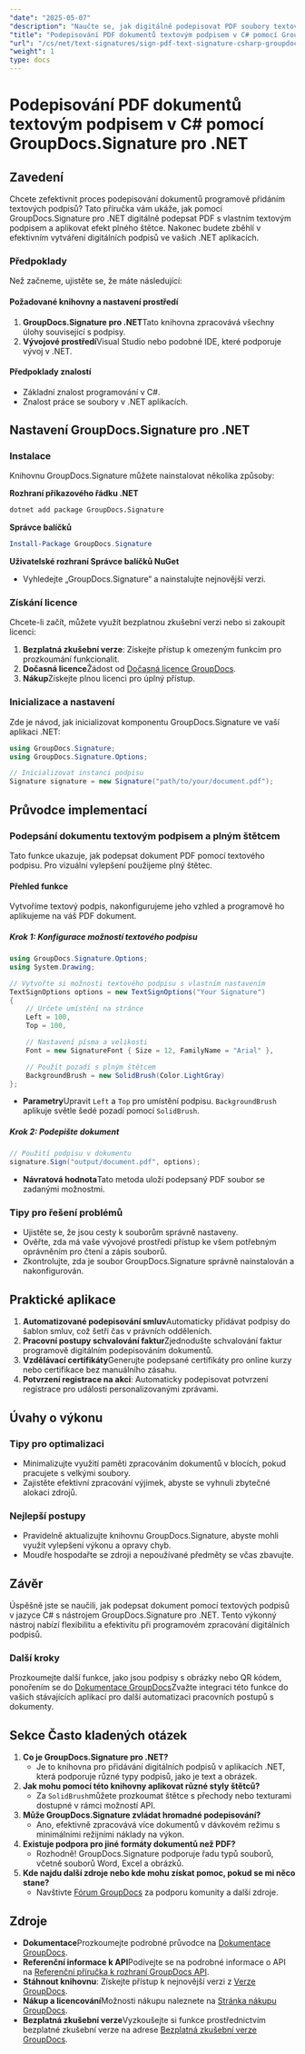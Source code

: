 ```yaml
---
"date": "2025-05-07"
"description": "Naučte se, jak digitálně podepisovat PDF soubory textovými podpisy pomocí GroupDocs.Signature pro .NET. Automatizujte proces podepisování dokumentů efektivně."
"title": "Podepisování PDF dokumentů textovým podpisem v C# pomocí GroupDocs.Signature pro .NET"
"url": "/cs/net/text-signatures/sign-pdf-text-signature-csharp-groupdocs/"
"weight": 1
type: docs
---
```

# Podepisování PDF dokumentů textovým podpisem v C# pomocí GroupDocs.Signature pro .NET

## Zavedení

Chcete zefektivnit proces podepisování dokumentů programově přidáním textových podpisů? Tato příručka vám ukáže, jak pomocí GroupDocs.Signature pro .NET digitálně podepsat PDF s vlastním textovým podpisem a aplikovat efekt plného štětce. Nakonec budete zběhlí v efektivním vytváření digitálních podpisů ve vašich .NET aplikacích.

### Předpoklady
Než začneme, ujistěte se, že máte následující:

#### Požadované knihovny a nastavení prostředí
1. **GroupDocs.Signature pro .NET**Tato knihovna zpracovává všechny úlohy související s podpisy.
2. **Vývojové prostředí**Visual Studio nebo podobné IDE, které podporuje vývoj v .NET.

#### Předpoklady znalostí
- Základní znalost programování v C#.
- Znalost práce se soubory v .NET aplikacích.

## Nastavení GroupDocs.Signature pro .NET

### Instalace
Knihovnu GroupDocs.Signature můžete nainstalovat několika způsoby:

**Rozhraní příkazového řádku .NET**
```bash
dotnet add package GroupDocs.Signature
```

**Správce balíčků**
```powershell
Install-Package GroupDocs.Signature
```

**Uživatelské rozhraní Správce balíčků NuGet**
- Vyhledejte „GroupDocs.Signature“ a nainstalujte nejnovější verzi.

### Získání licence
Chcete-li začít, můžete využít bezplatnou zkušební verzi nebo si zakoupit licenci:
1. **Bezplatná zkušební verze**: Získejte přístup k omezeným funkcím pro prozkoumání funkcionalit.
2. **Dočasná licence**Žádost od [Dočasná licence GroupDocs](https://purchase.groupdocs.com/temporary-license/).
3. **Nákup**Získejte plnou licenci pro úplný přístup.

### Inicializace a nastavení
Zde je návod, jak inicializovat komponentu GroupDocs.Signature ve vaší aplikaci .NET:

```csharp
using GroupDocs.Signature;
using GroupDocs.Signature.Options;

// Inicializovat instanci podpisu
Signature signature = new Signature("path/to/your/document.pdf");
```

## Průvodce implementací

### Podepsání dokumentu textovým podpisem a plným štětcem
Tato funkce ukazuje, jak podepsat dokument PDF pomocí textového podpisu. Pro vizuální vylepšení použijeme plný štětec.

#### Přehled funkce
Vytvoříme textový podpis, nakonfigurujeme jeho vzhled a programově ho aplikujeme na váš PDF dokument.

##### Krok 1: Konfigurace možností textového podpisu
```csharp
using GroupDocs.Signature.Options;
using System.Drawing;

// Vytvořte si možnosti textového podpisu s vlastním nastavením
TextSignOptions options = new TextSignOptions("Your Signature")
{
    // Určete umístění na stránce
    Left = 100,
    Top = 100,

    // Nastavení písma a velikosti
    Font = new SignatureFont { Size = 12, FamilyName = "Arial" },

    // Použít pozadí s plným štětcem
    BackgroundBrush = new SolidBrush(Color.LightGray)
};
```
- **Parametry**Upravit `Left` a `Top` pro umístění podpisu. `BackgroundBrush` aplikuje světle šedé pozadí pomocí `SolidBrush`.

##### Krok 2: Podepište dokument
```csharp
// Použití podpisu v dokumentu
signature.Sign("output/document.pdf", options);
```
- **Návratová hodnota**Tato metoda uloží podepsaný PDF soubor se zadanými možnostmi.

### Tipy pro řešení problémů
- Ujistěte se, že jsou cesty k souborům správně nastaveny.
- Ověřte, zda má vaše vývojové prostředí přístup ke všem potřebným oprávněním pro čtení a zápis souborů.
- Zkontrolujte, zda je soubor GroupDocs.Signature správně nainstalován a nakonfigurován.

## Praktické aplikace
1. **Automatizované podepisování smluv**Automaticky přidávat podpisy do šablon smluv, což šetří čas v právních odděleních.
2. **Pracovní postupy schvalování faktur**Zjednodušte schvalování faktur programově digitálním podepisováním dokumentů.
3. **Vzdělávací certifikáty**Generujte podepsané certifikáty pro online kurzy nebo certifikace bez manuálního zásahu.
4. **Potvrzení registrace na akci**: Automaticky podepisovat potvrzení registrace pro události personalizovanými zprávami.

## Úvahy o výkonu
### Tipy pro optimalizaci
- Minimalizujte využití paměti zpracováním dokumentů v blocích, pokud pracujete s velkými soubory.
- Zajistěte efektivní zpracování výjimek, abyste se vyhnuli zbytečné alokaci zdrojů.

### Nejlepší postupy
- Pravidelně aktualizujte knihovnu GroupDocs.Signature, abyste mohli využít vylepšení výkonu a opravy chyb.
- Moudře hospodařte se zdroji a nepoužívané předměty se včas zbavujte.

## Závěr
Úspěšně jste se naučili, jak podepsat dokument pomocí textových podpisů v jazyce C# s nástrojem GroupDocs.Signature pro .NET. Tento výkonný nástroj nabízí flexibilitu a efektivitu při programovém zpracování digitálních podpisů.

### Další kroky
Prozkoumejte další funkce, jako jsou podpisy s obrázky nebo QR kódem, ponořením se do [Dokumentace GroupDocs](https://docs.groupdocs.com/signature/net/)Zvažte integraci této funkce do vašich stávajících aplikací pro další automatizaci pracovních postupů s dokumenty.

## Sekce Často kladených otázek
1. **Co je GroupDocs.Signature pro .NET?**
   - Je to knihovna pro přidávání digitálních podpisů v aplikacích .NET, která podporuje různé typy podpisů, jako je text a obrázek.
2. **Jak mohu pomocí této knihovny aplikovat různé styly štětců?**
   - Za `SolidBrush`můžete prozkoumat štětce s přechody nebo texturami dostupné v rámci možností API.
3. **Může GroupDocs.Signature zvládat hromadné podepisování?**
   - Ano, efektivně zpracovává více dokumentů v dávkovém režimu s minimálními režijními náklady na výkon.
4. **Existuje podpora pro jiné formáty dokumentů než PDF?**
   - Rozhodně! GroupDocs.Signature podporuje řadu typů souborů, včetně souborů Word, Excel a obrázků.
5. **Kde najdu další zdroje nebo kde mohu získat pomoc, pokud se mi něco stane?**
   - Navštivte [Fórum GroupDocs](https://forum.groupdocs.com/c/signature/) za podporu komunity a další zdroje.

## Zdroje
- **Dokumentace**Prozkoumejte podrobné průvodce na [Dokumentace GroupDocs](https://docs.groupdocs.com/signature/net/).
- **Referenční informace k API**Podívejte se na podrobné informace o API na [Referenční příručka k rozhraní GroupDocs API](https://reference.groupdocs.com/signature/net/).
- **Stáhnout knihovnu**: Získejte přístup k nejnovější verzi z [Verze GroupDocs](https://releases.groupdocs.com/signature/net/).
- **Nákup a licencování**Možnosti nákupu naleznete na [Stránka nákupu GroupDocs](https://purchase.groupdocs.com/buy).
- **Bezplatná zkušební verze**Vyzkoušejte si funkce prostřednictvím bezplatné zkušební verze na adrese [Bezplatná zkušební verze GroupDocs](https://releases.groupdocs.com/signature/net/).